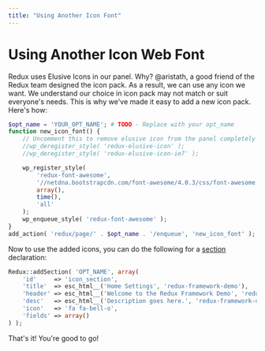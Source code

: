 ```yaml
---
title: "Using Another Icon Font"
---
```


# Using Another Icon Web Font
Redux uses Elusive Icons in our panel. Why? @aristath, a good friend of the Redux team designed the icon pack. As a 
result, we can use any icon we want.  We understand our choice in icon pack may not match or suit everyone's needs. 
This is why we've made it easy to add a new icon pack. Here's how:

```php
$opt_name = 'YOUR_OPT_NAME'; # TODO - Replace with your opt_name
function new_icon_font() {
    // Uncomment this to remove elusive icon from the panel completely
    //wp_deregister_style( 'redux-elusive-icon' );
    //wp_deregister_style( 'redux-elusive-icon-ie7' );

    wp_register_style(
        'redux-font-awesome',
        '//netdna.bootstrapcdn.com/font-awesome/4.0.3/css/font-awesome.css',
        array(),
        time(),
        'all'
    );  
    wp_enqueue_style( 'redux-font-awesome' );
}
add_action( 'redux/page/' . $opt_name . '/enqueue', 'new_icon_font' );
```

Now to use the added icons, you can do the following for a [section](../../configuration/objects/section.md) declaration:

```php
Redux::addSection( 'OPT_NAME', array( 
    'id'     => 'icon_section',
    'title'  => esc_html__('Home Settings', 'redux-framework-demo'),
    'header' => esc_html__('Welcome to the Redux Framework Demo', 'redux-framework-demo'),
    'desc'   => esc_html__('Description goes here.', 'redux-framework-demo'),
    'icon'   => 'fa fa-bell-o',
    'fields' => array()
) );
```

That's it! You're good to go!